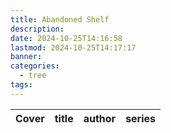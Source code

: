 ```yaml
---
title: Abandoned Shelf
description: 
date: 2024-10-25T14:16:58
lastmod: 2024-10-25T14:17:17
banner: 
categories:
  - tree
tags: 
---
```

| Cover | title | author | series |  
| ----- | ----- | ------ | ------ |  
  
